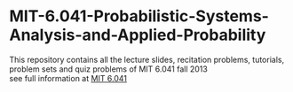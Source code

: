 # MIT-6.041-Probabilistic-Systems-Analysis-and-Applied-Probability
This repository contains all the lecture slides, recitation problems, tutorials, problem sets and quiz problems of MIT 6.041 fall 2013  
see full information at [MIT 6.041](https://ocw.mit.edu/courses/electrical-engineering-and-computer-science/6-041sc-probabilistic-systems-analysis-and-applied-probability-fall-2013/index.htm)
